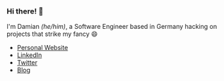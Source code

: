 ### Hi there! 👋

I'm Damian _(he/him)_, a Software Engineer based in Germany hacking on projects that strike my fancy 😄
- [Personal Website](https://damian.perera.io)
- [LinkedIn](https://linkedin.com/in/damianperera)
- [Twitter](https://twitter.com/damianperera)
- [Blog](https://damianperera.medium.com)
